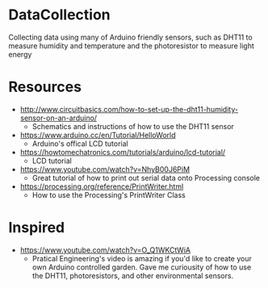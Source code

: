 # DataCollection
Collecting data using many of Arduino friendly sensors, such as DHT11 to measure humidity and temperature and the photoresistor to measure light energy

# Resources
* http://www.circuitbasics.com/how-to-set-up-the-dht11-humidity-sensor-on-an-arduino/
  * Schematics and instructions of how to use the DHT11 sensor 
* https://www.arduino.cc/en/Tutorial/HelloWorld
  * Arduino's offical LCD tutorial
* https://howtomechatronics.com/tutorials/arduino/lcd-tutorial/
  * LCD tutorial
* https://www.youtube.com/watch?v=NhyB00J6PiM
  * Great tutorial of how to print out serial data onto Processing console
* https://processing.org/reference/PrintWriter.html
  * How to use the Processing's PrintWriter Class

# Inspired
* https://www.youtube.com/watch?v=O_Q1WKCtWiA
  * Pratical Engineering's video is amazing if you'd like to create your own Arduino controlled garden.
    Gave me curiousity of how to use the DHT11, photoresistors, and other environmental sensors. 
